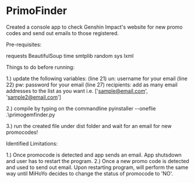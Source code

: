 # PrimoFinder

Created a console app to check Genshin Impact's website for new promo codes and send out emails to those registered.

Pre-requisites:

requests
BeautifulSoup
time
smtplib
random
sys
lxml




Things to do before running:

1.) update the following variables:
      (line 21) un: username for your email 
      (line 22) pw: password for your email 
      (line 27) recipients: add as many email addresses to the list as you want i.e. ['sample@email.com', 'sample2@email.com']
      
2.) compile by typing on the commandline pyinstaller --oneflie .\primogemfinder.py

3.) run the created file under dist folder and wait for an email for new promocodes!



Identified Limitations:

1.) Once promocode is detected and app sends an email. App shutsdown and user has to restart the program.
2.) Once a new promo code is detected and used to send out email. Upon restarting program, will perform the same way until MiHoYo decides to change the status of promocode to 'NO'.
